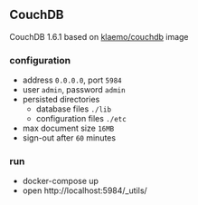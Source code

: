 
## CouchDB

CouchDB 1.6.1 based on [klaemo/couchdb](https://hub.docker.com/r/klaemo/couchdb/) image

### configuration

* address `0.0.0.0`, port `5984`
* user `admin`, password `admin`
* persisted directories
    * database files `./lib`
    * configuration files `./etc`
* max document size `16MB`
* sign-out after `60` minutes

### run

* docker-compose up
* open http://localhost:5984/_utils/
